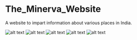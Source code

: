 # The_Minerva_Website
A website to impart information about various places in India.

![alt text]([http://url/to/img.png](https://github.com/TheRexishere/The_Minerva_Website/blob/master/Image/Screenshot%202023-06-09%20205117.png))
![alt text](https://github.com/TheRexishere/The_Minerva_Website/blob/master/Image/Screenshot%202023-06-09%20205208.png)
![alt text](https://github.com/TheRexishere/The_Minerva_Website/blob/master/Image/Screenshot%202023-06-09%20205231.png)
![alt text](https://github.com/TheRexishere/The_Minerva_Website/blob/master/Image/Screenshot%202023-06-09%20205259.png)
![alt text](https://github.com/TheRexishere/The_Minerva_Website/blob/master/Image/Screenshot%202023-06-09%20205337.png)
